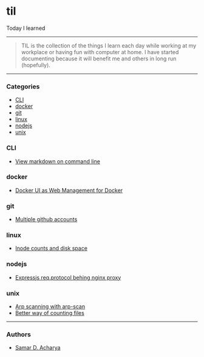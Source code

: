# til
Today I learned

---

> TIL is the collection of the things I learn each day while working at my workplace or having fun with computer at home. I have started documenting because it will benefit me and others in long run (hopefully).

---

### Categories

- [CLI](#cli)
- [docker](#docker)
- [git](#git)
- [linux](#linux)
- [nodejs](#nodejs)
- [unix](#unix)

### CLI

- [View markdown on command line](cli/markdown-viewer-cli.md)

### docker

- [Docker UI as Web Management for Docker](docker/dockerui.md)

### git

- [Multiple github accounts](git/work-with-multiple-github-accounts.md)

### linux

- [Inode counts and disk space](linux/inode-counts-disk-space.md)

### nodejs

- [Expressjs req.protocol behing nginx proxy](nodejs/nodejs-req-protocol-with-nginx-proxy.md)

### unix

- [Arp scanning with arp-scan](unix/arp-scan-network.md)
- [Better way of counting files](unix/count-number-of-files-better-way.md)

---

### Authors
- [Samar D. Acharya](https://github.com/techgaun)
